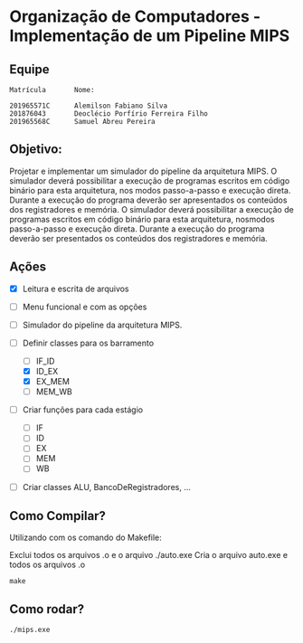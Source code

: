 # Organização de Computadores - Implementação de um Pipeline MIPS
## Equipe

```Matrícula       Nome:```
```
201965571C      Alemilson Fabiano Silva
201876043       Deoclécio Porfírio Ferreira Filho
201965568C      Samuel Abreu Pereira
```

## Objetivo:

Projetar e implementar um simulador do pipeline da arquitetura MIPS. O simulador deverá
possibilitar a execução de programas escritos em código binário para esta arquitetura, nos
modos passo-a-passo e execução direta. Durante a execução do programa deverão ser
apresentados os conteúdos dos registradores e memória.
O simulador deverá possibilitar a execução de programas escritos em código binário para esta arquitetura, nosmodos passo-a-passo e execução direta. Durante a execução do programa deverão ser presentados os conteúdos dos registradores e memória.

## Ações

- [x] Leitura e escrita de arquivos
- [ ] Menu funcional e com as opções
- [ ] Simulador do pipeline da arquitetura MIPS. 
- [ ] Definir classes para os barramento
  - [ ] IF_ID
  - [X] ID_EX
  - [X] EX_MEM
  - [ ] MEM_WB
- [ ] Criar funções para cada estágio
  - [ ] IF
  - [ ] ID
  - [ ] EX
  - [ ] MEM
  - [ ] WB
- [ ] Criar classes ALU, BancoDeRegistradores, ...


## Como Compilar?

Utilizando com os comando do Makefile:

Exclui todos os arquivos .o e o arquivo ./auto.exe
Cria o arquivo auto.exe e todos os arquivos .o
```
make
```
## Como rodar?

```
./mips.exe
```
